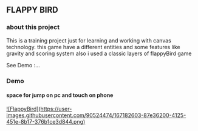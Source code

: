 ## FLAPPY BIRD 

### about this project

This is a training project just for learning and working
with canvas technology.
this game have a different entities and some features
like gravity and scoring system
also i used a classic layers of flappyBird game 

See Demo :...

### Demo

#### space for jump on pc and touch on phone 

<a href="https://flappy-bird-pearl.vercel.app/">
  ![FlappyBird](https://user-images.githubusercontent.com/90524474/167182603-87e36200-4125-451e-8b17-376b1ce3d844.png)
</a>

